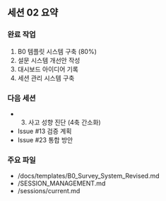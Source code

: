 ## 세션 02 요약

### 완료 작업
1. B0 템플릿 시스템 구축 (80%)
2. 설문 시스템 개선안 작성
3. 대시보드 아이디어 기록
4. 세션 관리 시스템 구축

### 다음 세션
- 3. 사고 성향 진단 (4축 간소화)
- Issue #13 검증 계획
- Issue #23 통합 방안

### 주요 파일
- /docs/templates/B0_Survey_System_Revised.md
- /SESSION_MANAGEMENT.md
- /sessions/current.md
